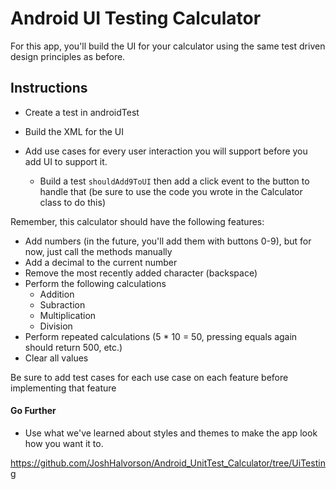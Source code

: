 # Android UI Testing Calculator

For this app, you'll build the UI for your calculator using the same test driven design principles as before.

## Instructions

- Create a test in androidTest

- Build the XML for the UI

- Add use cases for every user interaction you will support before you add UI to support it.

  - Build a test `shouldAdd9ToUI` then add a click event to the button to handle that (be sure to use the code you wrote in the Calculator class to do this)

    

Remember, this calculator should have the following features:

- Add numbers (in the future, you'll add them with buttons 0-9), but for now, just call the methods manually
- Add a decimal to the current number
- Remove the most recently added character (backspace)
- Perform the following calculations
  - Addition
  - Subraction
  - Multiplication
  - Division
- Perform repeated calculations (5 * 10 = 50, pressing equals again should return 500, etc.)
- Clear all values

Be sure to add test cases for each use case on each feature before implementing that feature

#### Go Further

- Use what we've learned about styles and themes to make the app look how you want it to.


https://github.com/JoshHalvorson/Android_UnitTest_Calculator/tree/UiTesting
